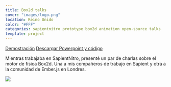 ```yaml
---
title: Box2d talks
cover: "images/logo.png"
location: Reino Unido
color: "#FFF"
categories: sapientnitro prototype box2d animation open-source talks
template: project
---
```


<p class="align-center">
<a class="btn external" role="button" href="https://work.joanmira.com/talks/box2d/demo/" target="_blank" rel="noopener noreferrer">Demostración</a>
<a class="btn github" role="button" href="https://work.joanmira.com/talks/box2d/brown_bag_box2d.zip" target="_blank" rel="noopener noreferrer">Descargar Powerpoint y código</a>
</p>

Mientras trabajaba en SapientNitro, presenté un par de charlas sobre el motor de física Box2d. Una a mis compañeros de trabajo en Sapient y otra a la comunidad de Ember.js en Londres.

![](/work/box2d-talk/images/1.png)
